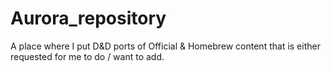 # Aurora_repository
A place where I put D&amp;D ports of Official &amp; Homebrew content that is either requested for me to do / want to add.
